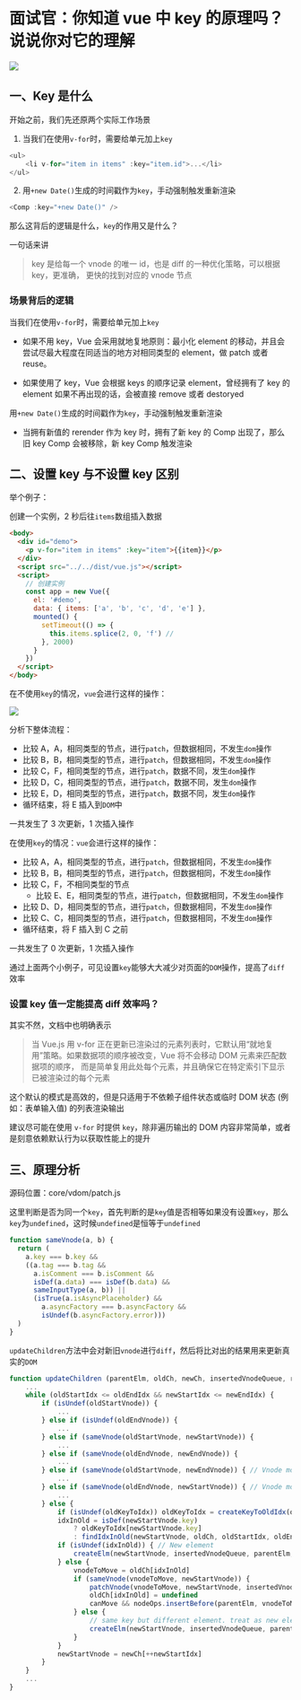 # 面试官：你知道 vue 中 key 的原理吗？说说你对它的理解

![](https://static.vue-js.com/bc6e9540-3f41-11eb-85f6-6fac77c0c9b3.png)

## 一、Key 是什么

开始之前，我们先还原两个实际工作场景

1.  当我们在使用`v-for`时，需要给单元加上`key`

```js
<ul>
    <li v-for="item in items" :key="item.id">...</li>
</ul>
```

2. 用`+new Date()`生成的时间戳作为`key`，手动强制触发重新渲染

```js
<Comp :key="+new Date()" />
```

那么这背后的逻辑是什么，`key`的作用又是什么？

一句话来讲

> key 是给每一个 vnode 的唯一 id，也是 diff 的一种优化策略，可以根据 key，更准确， 更快的找到对应的 vnode 节点

### 场景背后的逻辑

当我们在使用`v-for`时，需要给单元加上`key`

- 如果不用 key，Vue 会采用就地复地原则：最小化 element 的移动，并且会尝试尽最大程度在同适当的地方对相同类型的 element，做 patch 或者 reuse。

- 如果使用了 key，Vue 会根据 keys 的顺序记录 element，曾经拥有了 key 的 element 如果不再出现的话，会被直接 remove 或者 destoryed

用`+new Date()`生成的时间戳作为`key`，手动强制触发重新渲染

- 当拥有新值的 rerender 作为 key 时，拥有了新 key 的 Comp 出现了，那么旧 key Comp 会被移除，新 key Comp 触发渲染

## 二、设置 key 与不设置 key 区别

举个例子：

创建一个实例，2 秒后往`items`数组插入数据

```html
<body>
  <div id="demo">
    <p v-for="item in items" :key="item">{{item}}</p>
  </div>
  <script src="../../dist/vue.js"></script>
  <script>
    // 创建实例
    const app = new Vue({
      el: '#demo',
      data: { items: ['a', 'b', 'c', 'd', 'e'] },
      mounted() {
        setTimeout(() => {
          this.items.splice(2, 0, 'f') //
        }, 2000)
      }
    })
  </script>
</body>
```

在不使用`key`的情况，`vue`会进行这样的操作：

![](https://static.vue-js.com/c9da6790-3f41-11eb-85f6-6fac77c0c9b3.png)

分析下整体流程：

- 比较 A，A，相同类型的节点，进行`patch`，但数据相同，不发生`dom`操作
- 比较 B，B，相同类型的节点，进行`patch`，但数据相同，不发生`dom`操作
- 比较 C，F，相同类型的节点，进行`patch`，数据不同，发生`dom`操作
- 比较 D，C，相同类型的节点，进行`patch`，数据不同，发生`dom`操作
- 比较 E，D，相同类型的节点，进行`patch`，数据不同，发生`dom`操作
- 循环结束，将 E 插入到`DOM`中

一共发生了 3 次更新，1 次插入操作

在使用`key`的情况：`vue`会进行这样的操作：

- 比较 A，A，相同类型的节点，进行`patch`，但数据相同，不发生`dom`操作
- 比较 B，B，相同类型的节点，进行`patch`，但数据相同，不发生`dom`操作
- 比较 C，F，不相同类型的节点
  - 比较 E、E，相同类型的节点，进行`patch`，但数据相同，不发生`dom`操作
- 比较 D、D，相同类型的节点，进行`patch`，但数据相同，不发生`dom`操作
- 比较 C、C，相同类型的节点，进行`patch`，但数据相同，不发生`dom`操作
- 循环结束，将 F 插入到 C 之前

一共发生了 0 次更新，1 次插入操作

通过上面两个小例子，可见设置`key`能够大大减少对页面的`DOM`操作，提高了`diff`效率

### 设置 key 值一定能提高 diff 效率吗？

其实不然，文档中也明确表示

> 当 Vue.js 用 v-for 正在更新已渲染过的元素列表时，它默认用“就地复用”策略。如果数据项的顺序被改变，Vue 将不会移动 DOM 元素来匹配数据项的顺序， 而是简单复用此处每个元素，并且确保它在特定索引下显示已被渲染过的每个元素

这个默认的模式是高效的，但是只适用于不依赖子组件状态或临时 DOM 状态 (例如：表单输入值) 的列表渲染输出

建议尽可能在使用 `v-for` 时提供 `key`，除非遍历输出的 DOM 内容非常简单，或者是刻意依赖默认行为以获取性能上的提升

## 三、原理分析

源码位置：core/vdom/patch.js

这里判断是否为同一个`key`，首先判断的是`key`值是否相等如果没有设置`key`，那么`key`为`undefined`，这时候`undefined`是恒等于`undefined`

```js
function sameVnode(a, b) {
  return (
    a.key === b.key &&
    ((a.tag === b.tag &&
      a.isComment === b.isComment &&
      isDef(a.data) === isDef(b.data) &&
      sameInputType(a, b)) ||
      (isTrue(a.isAsyncPlaceholder) &&
        a.asyncFactory === b.asyncFactory &&
        isUndef(b.asyncFactory.error)))
  )
}
```

`updateChildren`方法中会对新旧`vnode`进行`diff`，然后将比对出的结果用来更新真实的`DOM`

```js
function updateChildren (parentElm, oldCh, newCh, insertedVnodeQueue, removeOnly) {
    ...
    while (oldStartIdx <= oldEndIdx && newStartIdx <= newEndIdx) {
        if (isUndef(oldStartVnode)) {
            ...
        } else if (isUndef(oldEndVnode)) {
            ...
        } else if (sameVnode(oldStartVnode, newStartVnode)) {
            ...
        } else if (sameVnode(oldEndVnode, newEndVnode)) {
            ...
        } else if (sameVnode(oldStartVnode, newEndVnode)) { // Vnode moved right
            ...
        } else if (sameVnode(oldEndVnode, newStartVnode)) { // Vnode moved left
            ...
        } else {
            if (isUndef(oldKeyToIdx)) oldKeyToIdx = createKeyToOldIdx(oldCh, oldStartIdx, oldEndIdx)
            idxInOld = isDef(newStartVnode.key)
                ? oldKeyToIdx[newStartVnode.key]
                : findIdxInOld(newStartVnode, oldCh, oldStartIdx, oldEndIdx)
            if (isUndef(idxInOld)) { // New element
                createElm(newStartVnode, insertedVnodeQueue, parentElm, oldStartVnode.elm, false, newCh, newStartIdx)
            } else {
                vnodeToMove = oldCh[idxInOld]
                if (sameVnode(vnodeToMove, newStartVnode)) {
                    patchVnode(vnodeToMove, newStartVnode, insertedVnodeQueue, newCh, newStartIdx)
                    oldCh[idxInOld] = undefined
                    canMove && nodeOps.insertBefore(parentElm, vnodeToMove.elm, oldStartVnode.elm)
                } else {
                    // same key but different element. treat as new element
                    createElm(newStartVnode, insertedVnodeQueue, parentElm, oldStartVnode.elm, false, newCh, newStartIdx)
                }
            }
            newStartVnode = newCh[++newStartIdx]
        }
    }
    ...
}
```
